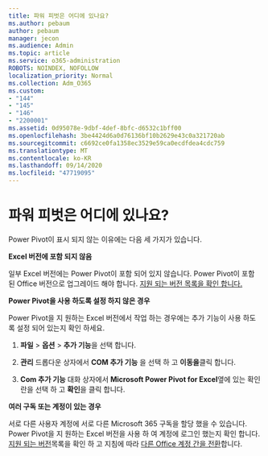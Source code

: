 ```yaml
---
title: 파워 피벗은 어디에 있나요?
ms.author: pebaum
author: pebaum
manager: jecon
ms.audience: Admin
ms.topic: article
ms.service: o365-administration
ROBOTS: NOINDEX, NOFOLLOW
localization_priority: Normal
ms.collection: Adm_O365
ms.custom:
- "144"
- "145"
- "146"
- "2200001"
ms.assetid: 0d95078e-9dbf-4def-8bfc-d6532c1bff00
ms.openlocfilehash: 3be4424d6a0d76136bf10b2629e43c0a321720ab
ms.sourcegitcommit: c6692ce0fa1358ec3529e59ca0ecdfdea4cdc759
ms.translationtype: MT
ms.contentlocale: ko-KR
ms.lasthandoff: 09/14/2020
ms.locfileid: "47719095"
---
```

# <a name="where-is-power-pivot"></a>파워 피벗은 어디에 있나요?

Power Pivot이 표시 되지 않는 이유에는 다음 세 가지가 있습니다.
  
**Excel 버전에 포함 되지 않음**
  
일부 Excel 버전에는 Power Pivot이 포함 되어 있지 않습니다. Power Pivot이 포함 된 Office 버전으로 업그레이드 해야 합니다. [지원 되는 버전 목록을 확인 합니다.](https://support.office.com/article/aa64e217-4b6e-410b-8337-20b87e1c2a4b.aspx)
  
**Power Pivot을 사용 하도록 설정 하지 않은 경우**
  
Power Pivot을 지 원하는 Excel 버전에서 작업 하는 경우에는 추가 기능이 사용 하도록 설정 되어 있는지 확인 하세요.
  
1. **파일** \> **옵션** \> **추가 기능**을 선택 합니다.

2. **관리** 드롭다운 상자에서 **COM 추가 기능** 을 선택 하 고 **이동을**클릭 합니다.

3. **Com 추가 기능** 대화 상자에서 **Microsoft Power Pivot for Excel**옆에 있는 확인란을 선택 하 고 **확인**을 클릭 합니다.

**여러 구독 또는 계정이 있는 경우**
  
서로 다른 사용자 계정에 서로 다른 Microsoft 365 구독을 할당 했을 수 있습니다. Power Pivot을 지 원하는 Excel 버전을 사용 하 여 계정에 로그인 했는지 확인 합니다. [지원 되는 버전](https://support.office.com/article/aa64e217-4b6e-410b-8337-20b87e1c2a4b.aspx)목록을 확인 하 고 지침에 따라 [다른 Office 계정 간을 전환](https://support.office.com/article/b9582171-fd1f-4284-9846-bdd72bb28426.aspx#BKMK_WebSwitchAccounts)합니다.
